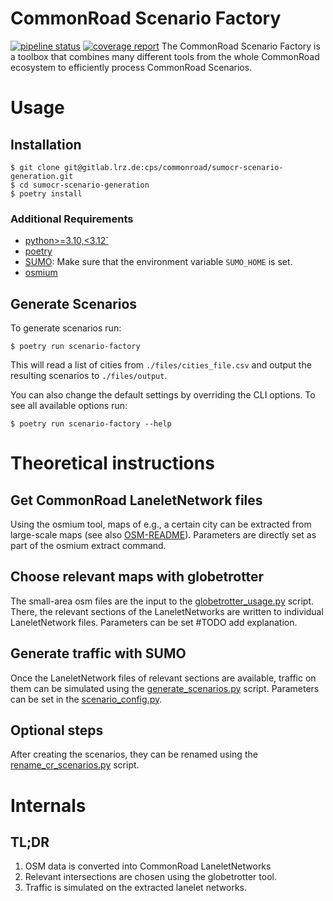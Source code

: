 # CommonRoad Scenario Factory
[![pipeline status](https://gitlab.lrz.de/cps/commonroad/sumocr-scenario-generation/badges/develop/pipeline.svg)](https://gitlab.lrz.de/cps/commonroad/sumocr-scenario-generation/-/commits/develop)
[![coverage report](https://gitlab.lrz.de/cps/commonroad/sumocr-scenario-generation/badges/develop/coverage.svg)](https://gitlab.lrz.de/cps/commonroad/sumocr-scenario-generation/-/commits/develop)
The CommonRoad Scenario Factory is a toolbox that combines many different tools from the whole CommonRoad ecosystem to efficiently process CommonRoad Scenarios.

# Usage

## Installation

```
$ git clone git@gitlab.lrz.de:cps/commonroad/sumocr-scenario-generation.git
$ cd sumocr-scenario-generation
$ poetry install
```

### Additional Requirements

* [python>=3.10,<3.12`](https://www.python.org/downloads/)
* [poetry](https://python-poetry.org/docs/)
* [SUMO](https://sumo.dlr.de/docs/Downloads.php): Make sure that the environment variable `SUMO_HOME` is set.
* [osmium](https://osmcode.org/osmium-tool/)


## Generate Scenarios

To generate scenarios run:
```
$ poetry run scenario-factory
```
This will read a list of cities from `./files/cities_file.csv` and output the resulting scenarios to `./files/output`.

You can also change the default settings by overriding the CLI options. To see all available options run:

```
$ poetry run scenario-factory --help
```


# Theoretical instructions

## Get CommonRoad LaneletNetwork files
Using the osmium tool, maps of e.g., a certain city can be extracted from large-scale maps (see also [OSM-README](files/example/README.md)).
Parameters are directly set as part of the osmium extract command.

## Choose relevant maps with globetrotter
The small-area osm files are the input to the [globetrotter_usage.py](scripts/globetrotter_usage.py) script. There, the relevant sections of the LaneletNetworks are written to individual LaneletNetwork files.
Parameters can be set #TODO add explanation.

## Generate traffic with SUMO
Once the LaneletNetwork files of relevant sections are available, traffic on them can be simulated using the [generate_scenarios.py](scripts/generate_senarios.py) script.
Parameters can be set in the [scenario_config.py](scenario_factory/config_files/scenario_config.py).

## Optional steps
After creating the scenarios, they can be renamed using the [rename_cr_scenarios.py](scripts/rename_cr_scenarios.py) script.

# Internals

## TL;DR

1. OSM data is converted into CommonRoad LaneletNetworks
2. Relevant intersections are chosen using the globetrotter tool.
3. Traffic is simulated on the extracted lanelet networks.
